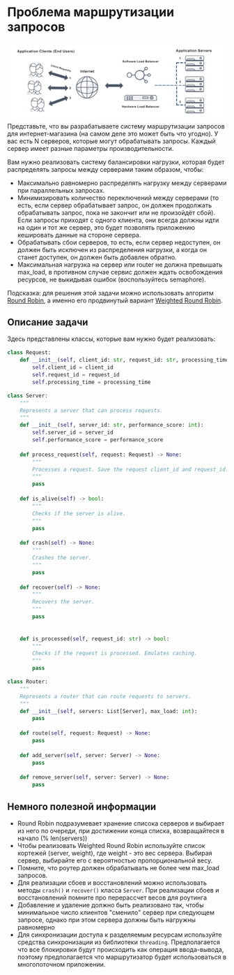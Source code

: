 # Проблема маршрутизации запросов
![alt text](image.png)
Представьте, что вы разрабатываете систему маршрутизации запросов для интернет-магазина (на самом деле это может быть что угодно). У вас есть N серверов, которые могут обрабатывать запросы. Каждый сервер имеет разные параметры производительности.

Вам нужно реализовать систему балансировки нагрузки, которая будет распределять запросы между серверами таким образом, чтобы:

* Максимально равномерно распределять нагрузку между серверами при параллельных запросах.
* Минимизировать количество переключений между серверами (то есть, если сервер обрабатывает запрос, он должен продолжать обрабатывать запрос, пока не закончит или не произойдёт сбой). Если запросы приходят с одного клиента, они всегда должны идти на один и тот же сервер, это будет позволять приложению кешировать данные на стороне сервера.
* Обрабатывать сбои серверов, то есть, если сервер недоступен, он должен быть исключен из распределения нагрузки, а когда он станет доступен, он должен быть добавлен обратно.
* Максимальная нагрузка на сервер или router не должна превышать max_load, в противном случае сервис должен ждать освобождения ресурсов, не выкидывая ошибок (воспользуйтесь semaphore).

Подсказка: для решения этой задачи можно использовать алгоритм [Round Robin](https://en.wikipedia.org/wiki/Round-robin_scheduling), а именно его продвинутый вариант [Weighted Round Robin](https://en.wikipedia.org/wiki/Weighted_round_robin).

## Описание задачи

Здесь представлены классы, которые вам нужно будет реализовать:

```python
class Request:
    def __init__(self, client_id: str, request_id: str, processing_time: float):
        self.client_id = client_id
        self.request_id = request_id
        self.processing_time = processing_time
```

```python
class Server:
    """
    Represents a server that can process requests.
    """
    def __init__(self, server_id: str, performance_score: int):
        self.server_id = server_id
        self.performance_score = performance_score

    def process_request(self, request: Request) -> None:
        """
        Processes a request. Save the request client_id and request_id.
        """
        pass

    def is_alive(self) -> bool:
        """
        Checks if the server is alive.
        """
        pass
    
    def crash(self) -> None:
        """
        Crashes the server.
        """
        pass

    def recover(self) -> None:
        """
        Recovers the server.
        """
        pass


    def is_processed(self, request_id: str) -> bool:
        """
        Checks if the request is processed. Emulates caching.
        """
        pass
```

```python
class Router:
    """
    Represents a router that can route requests to servers.
    """
    def __init__(self, servers: List[Server], max_load: int):
        pass

    def route(self, request: Request) -> None:
        pass

    def add_server(self, server: Server) -> None:
        pass

    def remove_server(self, server: Server) -> None:
        pass
```

## Немного полезной информации

* Round Robin подразумевает хранение списока серверов и выбирает из него по очереди, при достижении конца списка, возвращайтеся в начало (% len(servers))
* Чтобы реализовать Weighted Round Robin используйте список кортежей (server, weight), где weight - это вес сервера. Выбирая сервер, выбирайте его с вероятностью пропорциональной весу. 
* Помните, что роутер должен обрабатывать не более чем max_load запросов. 
* Для реализации сбоев и восстановлений можно использовать методы `crash()` и `recover()` класса `Server`. При реализации сбоев и восстановлений помните про перерассчет весов для роутинга
* Добавление и удаление должно быть реализовано так, чтобы минимальное число клиентов "сменило" сервер при следующем запросе, однако при этом сервера должны быть нагружны равномерно
* Для синхронизации доступа к разделяемым ресурсам используйте средства синхронизации из библиотеки `threading`. Предполагается что все блокировки будут происходить как операция ввода-вывода, поэтому предполагается что маршрутизатор будет использоваться в многопоточном приложении.